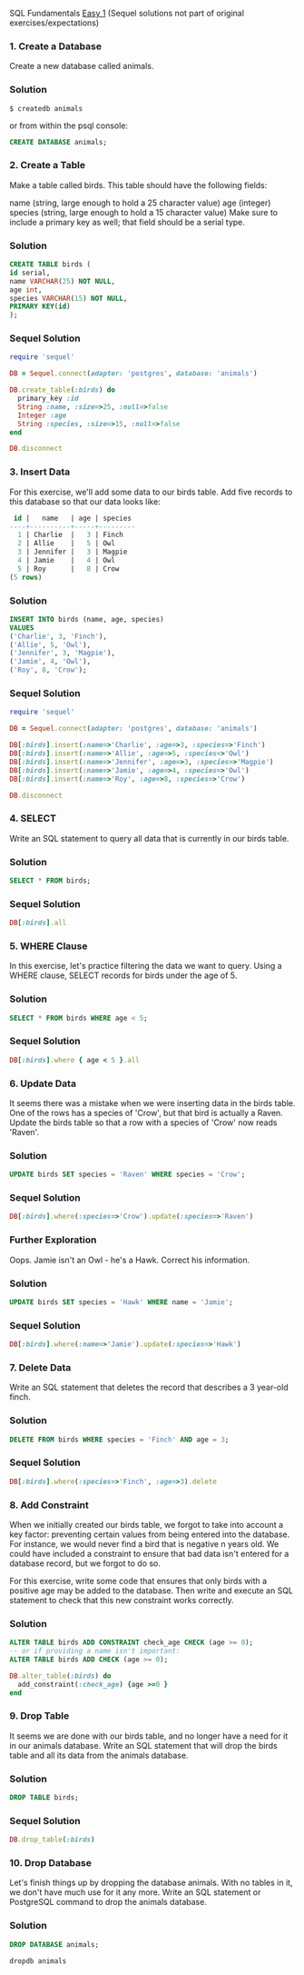 SQL Fundamentals [Easy 1](https://launchschool.com/exercise_sets/a2db9fe6)
(Sequel solutions not part of original exercises/expectations)

### 1.  Create a Database

Create a new database called animals.

### Solution
```
$ createdb animals
```

or from within the psql console:
```sql
CREATE DATABASE animals;
```

### 2. Create a Table

Make a table called birds. This table should have the following fields:

name (string, large enough to hold a 25 character value)
age (integer)
species (string, large enough to hold a 15 character value)
Make sure to include a primary key as well; that field should be a serial type.


### Solution
```sql
CREATE TABLE birds (
id serial,
name VARCHAR(25) NOT NULL,
age int,
species VARCHAR(15) NOT NULL,
PRIMARY KEY(id)
);
```

### Sequel Solution

```ruby
require 'sequel'

DB = Sequel.connect(adapter: 'postgres', database: 'animals')

DB.create_table(:birds) do
  primary_key :id
  String :name, :size=>25, :null=>false
  Integer :age
  String :species, :size=>15, :null=>false
end

DB.disconnect
```

### 3. Insert Data

For this exercise, we'll add some data to our birds table. Add five records to this database so that our data looks like:
```sql
 id |   name   | age | species 
----+----------+-----+---------
  1 | Charlie  |   3 | Finch
  2 | Allie    |   5 | Owl
  3 | Jennifer |   3 | Magpie
  4 | Jamie    |   4 | Owl
  5 | Roy      |   8 | Crow
(5 rows)
```

### Solution
```sql
INSERT INTO birds (name, age, species)
VALUES 
('Charlie', 3, 'Finch'),
('Allie', 5, 'Owl'),
('Jennifer', 3, 'Magpie'),
('Jamie', 4, 'Owl'),
('Roy', 8, 'Crow');
```
### Sequel Solution

```ruby
require 'sequel'

DB = Sequel.connect(adapter: 'postgres', database: 'animals')

DB[:birds].insert(:name=>'Charlie', :age=>3, :species=>'Finch')
DB[:birds].insert(:name=>'Allie', :age=>5, :species=>'Owl')
DB[:birds].insert(:name=>'Jennifer', :age=>3, :species=>'Magpie')
DB[:birds].insert(:name=>'Jamie', :age=>4, :species=>'Owl')
DB[:birds].insert(:name=>'Roy', :age=>8, :species=>'Crow')

DB.disconnect
```

### 4. SELECT

Write an SQL statement to query all data that is currently in our birds table.


### Solution
```sql
SELECT * FROM birds;
```

### Sequel Solution

```ruby
DB[:birds].all
```

### 5. WHERE Clause

In this exercise, let's practice filtering the data we want to query. Using a WHERE clause, SELECT records for birds under the age of 5.

### Solution
```sql
SELECT * FROM birds WHERE age < 5;
```

### Sequel Solution

```ruby
DB[:birds].where { age < 5 }.all
```

### 6.  Update Data

It seems there was a mistake when we were inserting data in the birds table. One of the rows has a species of 'Crow', but that bird is actually a Raven. Update the birds table so that a row with a species of 'Crow' now reads 'Raven'.


### Solution
```sql
UPDATE birds SET species = 'Raven' WHERE species = 'Crow';
```

### Sequel Solution
```ruby
DB[:birds].where(:species=>'Crow').update(:species=>'Raven')
```

### Further Exploration

Oops. Jamie isn't an Owl - he's a Hawk. Correct his information.

### Solution

```sql
UPDATE birds SET species = 'Hawk' WHERE name = 'Jamie';
```

### Sequel Solution
```ruby
DB[:birds].where(:name=>'Jamie').update(:species=>'Hawk')
```

### 7. Delete Data

Write an SQL statement that deletes the record that describes a 3 year-old finch.

### Solution
```sql
DELETE FROM birds WHERE species = 'Finch' AND age = 3;
```

### Sequel Solution
```ruby
DB[:birds].where(:species=>'Finch', :age=>3).delete
```

### 8. Add Constraint

When we initially created our birds table, we forgot to take into account a key factor: preventing certain values from being entered into the database. For instance, we would never find a bird that is negative n years old. We could have included a constraint to ensure that bad data isn't entered for a database record, but we forgot to do so.

For this exercise, write some code that ensures that only birds with a positive age may be added to the database. Then write and execute an SQL statement to check that this new constraint works correctly.

### Solution
```sql
ALTER TABLE birds ADD CONSTRAINT check_age CHECK (age >= 0);
-- or if providing a name isn't important:
ALTER TABLE birds ADD CHECK (age >= 0);
```

```ruby
DB.alter_table(:birds) do
  add_constraint(:check_age) {age >=0 }
end
```

### 9. Drop Table

It seems we are done with our birds table, and no longer have a need for it in our animals database. Write an SQL statement that will drop the birds table and all its data from the animals database.

### Solution
```sql
DROP TABLE birds;
```

### Sequel Solution

```ruby
DB.drop_table(:birds)
```

### 10. Drop Database

Let's finish things up by dropping the database animals. With no tables in it, we don't have much use for it any more. Write an SQL statement or PostgreSQL command to drop the animals database.


### Solution
```sql
DROP DATABASE animals;
```

```bash
dropdb animals
```